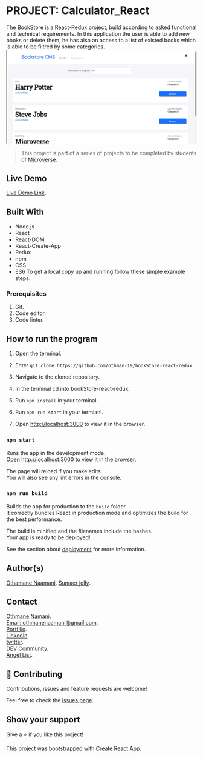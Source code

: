 # PROJECT: Calculator_React
The BookStore is a React-Redux project, build according to asked functional and technical requirements.
In this application the user is able to add new books or delete them, he has also an access to a list of existed books which is able to be filtred by some categories. 
![screenshot](./bookstore.png)

> This project is part of a series of projects to be completed by students of [Microverse](https://www.microverse.org/ 'The Global School for Remote Software Developers!').

## Live Demo

[Live Demo Link](https://book-store-oth-sum.herokuapp.com/).

## Built With

- Node.js
- React
- React-DOM
- React-Create-App
- Redux
- npm
- CSS
- ES6
To get a local copy up and running follow these simple example steps.

### Prerequisites

1. Git.
2. Code editor.
3. Code linter.

## How to run the program

1. Open the terminal.

2. Enter `git clone https://github.com/othman-19/bookStore-react-redux`.

3. Navigate to the cloned repository.

4. In the terminal cd into bookStore-react-redux.

5. Run `npm install` in your terminal.

6. Run `npm run start` in your termianl.

7. Open [http://localhost:3000](http://localhost:3000) to view it in the browser.

### `npm start`

Runs the app in the development mode.<br />
Open [http://localhost:3000](http://localhost:3000) to view it in the browser.

The page will reload if you make edits.<br />
You will also see any lint errors in the console.

### `npm run build`

Builds the app for production to the `build` folder.<br />
It correctly bundles React in production mode and optimizes the build for the best performance.

The build is minified and the filenames include the hashes.<br />
Your app is ready to be deployed!

See the section about [deployment](https://facebook.github.io/create-react-app/docs/deployment) for more information.

## Author(s)

[Othamane Naamani](https://github.com/othman-19/).
[Sumaer jolly](https://github.com/sumaerjolly/).

## Contact

[Othmane Namani](https://github.com/othman-19/).  
[Email: othmanenaamani@gmail.com](mailto:othmanenaamani@gmail.com).  
[Portfilio](https://othman-19.github.io/my_portfolio/).  
[LinkedIn](https://www.linkedin.com/in/othman-namani/).  
[twitter](https://twitter.com/ONaamani).  
[DEV Community](https://dev.to/othman).  
[Angel List](https://angel.co/othmane-namani).  


## 🤝 Contributing

Contributions, issues and feature requests are welcome!

Feel free to check the [issues page](issues/).

## Show your support

Give a ⭐️ if you like this project!

This project was bootstrapped with [Create React App](https://github.com/facebook/create-react-app).
